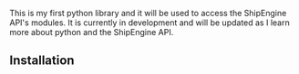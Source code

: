 This is my first python library and it will be used to access the ShipEngine API's modules. It is currently in development and will be updated as I learn more about python and the ShipEngine API.

## Installation
